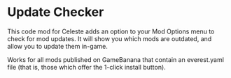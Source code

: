 # Update Checker

This code mod for Celeste adds an option to your Mod Options menu to check for mod updates. It will show you which mods are outdated, and allow you to update them in-game.

Works for all mods published on GameBanana that contain an everest.yaml file (that is, those which offer the 1-click install button).